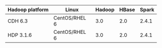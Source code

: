 
<table summary="Splice Machine Hadoop ecosystem requirements">
    <col />
    <col width="135px" />
    <col />
    <col />
    <col />
    <thead>
        <tr>
            <th>Hadoop platform</th>
            <th>Linux</th>
            <th>Hadoop</th>
            <th>HBase</th>
            <th>Spark</th>
        </tr>
    </thead>
    <tbody>
        <tr>
            <td>CDH 6.3</td>
            <td>CentOS/RHEL 6</td>
            <td>3.0</td>
            <td>2.0</td>
            <td>2.4.1</td>
        </tr>
        <tr>
            <td>HDP 3.1.6</td>
            <td>CentOS/RHEL 6</td>
            <td>3.0</td>
            <td>2.0</td>
            <td>2.4.1</td>
        </tr>
    </tbody>
</table>
